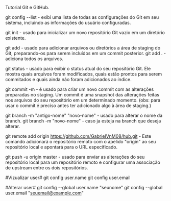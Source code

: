 Tutorial Git e GitHub.

git config --list - exibi uma lista de todas as configurações do Git em seu sistema, incluindo as informações do usuário configuradas.

git init - usado para inicializar um novo repositório Git vazio em um diretório existente.

git add - usado para adicionar arquivos ou diretórios a área de staging do Git, preparando-os para serem incluídos em um commit posterior.
git add . - adiciona todos os arquivos.

git status - usado para exibir o status atual do seu repositório Git. Ele mostra quais arquivos foram modificados, quais estão prontos para serem commitados e quais ainda não foram adicionados ao índice.

git commit -m - é usado para criar um novo commit com as alterações preparadas no staging. Um commit é uma snapshot das alterações feitas nos arquivos do seu repositório em um determinado momento. (obs: para usar o commit é preciso antes ter adicionado algo à área de staging.)

git branch -m "antigo-nome" "novo-nome" - usado para alterar o nome da branch.
git branch -m "novo-nome" - caso ja esteja na branch que deseja alterar.

git remote add origin https://github.com/GabrielVnM08/hub.git - Este comando adicionará o repositório remoto com o apelido "origin" ao seu repositório local e apontará para o URL especificado.

git push -u origin master - usado para enviar as alterações do seu repositório local para um repositório remoto e configurar uma associação de upstream entre os dois repositórios.




#Vizualizar user#
git config user.name
git config user.email

#Alterar user#
git config --global user.name "seunome"
git config --global user.email "seuemail@example.com"